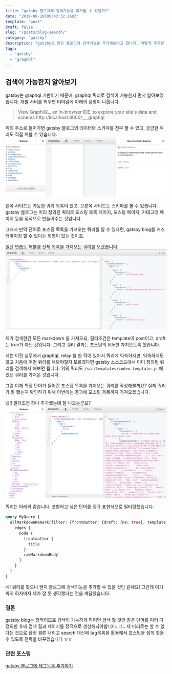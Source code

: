 ```yaml
---
title: "gatsby 블로그에 검색기능을 추가할 수 있을까?"
date: "2019-08-10T05:43:32.169Z"
template: "post"
draft: false
slug: "/posts/blog-search/"
category: "gatsby"
description: "gatsby로 만든 블로그에 검색기능을 추가해보려고 합니다. 어떻게 추가할 수 있을까요?"
tags:
  - "gatsby"
  - "graqhql"
---
```


## 검색이 가능한지 알아보기
gatsby는 graphql 기반이기 때문에, graphql 쿼리로 검색이 가능한지 먼저 알아보겠습니다.
개발 서버를 띄우면 터미널에 아래의 설명이 나옵니다.
> View GraphiQL, an in-browser IDE, to explore your site's data and schema
> http://localhost:8000/___graphql

위의 주소로 들어가면 gatsby 블로그의 데이터와 스키마를 전부 볼 수 있고, 궁금한 쿼리도 직접 쳐볼 수 있습니다.
![](/media/190810-1.png)

왼쪽 사이드는 가능한 쿼리 목록이 있고, 오른쪽 사이드는 스키마를 볼 수 있습니다.
gatsby 블로그는 미리 정의된 쿼리로 포스팅 목록 페이지, 포스팅 페이지, 카테고리 페이지 등을 정적으로 만들어주는 것입니다.

그래서 만약 단어로 포스팅 목록을 가져오는 쿼리를 알 수 있다면, gatsby blog를 커스터마이징 할 수 있다는 희망이 있는 것이죠.

일단 연습도 해볼겸 전체 목록을 가져오는 쿼리를 보겠습니다.
![](/media/190810-2.png)

제가 검색한건 모든 markdown 을 가져오되, 필터조건은 template이 post이고, draft는 true가 아닌 것입니다.
그리고 쿼리 결과는 포스팅의 title만 가져오도록 했습니다.

저는 이전 실무에서 graphql, relay 을 한 적이 있어서 쿼리에 익숙하지만, 익숙하지도 않고 처음에 어떤 쿼리를 해봐야할지 모르겠다면
gatsby 소스코드에서 이미 정의된 쿼리를 검색해서 해보면 됩니다.
위의 쿼리도 `/src/templates/index-template.js` 에 있던 쿼리를 가져온 것입니다.

그럼 이제 특정 단어가 들어간 포스팅 목록을 가져오는 쿼리를 작성해볼까요? 실제 쿼리가 잘 됐는지 확인하기 위해 이번에는 결과에 포스팅 목록까지 가져오겠습니다.

넹!! 필터조건 하나 추가했는데 잘 나오는군요?
![](/media/190810-3.png)

쿼리는 아래와 같습니다. 포함하고 싶은 단어를 정규 표현식으로 필터링했습니다.
```graphql
query MyQuery {
  allMarkdownRemark(filter: {frontmatter: {draft: {ne: true}, template: {eq: "post"}}, rawMarkdownBody: {regex: "/react native/i"}}) {
    edges {
      node {
        frontmatter {
          title
        }
        rawMarkdownBody
      }
    }
  }
}
```

네! 쿼리를 찾으니 왠지 블로그에 검색기능을 추가할 수 있을 것만 같네요!
그런데 여기까지 하자마자 제가 잘 못 생각했다는 것을 깨달았습니다.

### 결론
gatsby blog는 정적이므로 검색이 가능하게 하려면 검색 할 것만 같은 단어를 미리 다 정의한 후에
검색 결과 페이지를 정적으로 생성해놔야합니다.
네.. 제 머리로는 할 수 없다는 것으로 잠정 결론 내리고 search 대신에 tag목록을 활용해서 포스팅을 쉽게 찾을 수 있도록 전략을 바꾸겠습니다 ㅠㅠ

### 관련 포스팅
[gatsby 블로그에 태그목록 추가하기](https://yeri-kim.github.io/posts/blog-search/)

